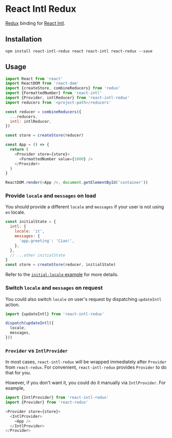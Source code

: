 React Intl Redux
=========================

[Redux](https://github.com/reactjs/redux) binding for [React Intl](https://github.com/yahoo/react-intl).

## Installation

```
npm install react-intl-redux react react-intl react-redux --save
```

## Usage

```js
import React from 'react'
import ReactDOM from 'react-dom'
import {createStore, combineReducers} from 'redux'
import {FormattedNumber} from 'react-intl'
import {Provider, intlReducer} from 'react-intl-redux'
import reducers from '<project-path>/reducers'

const reducer = combineReducers({
  ...reducers,
  intl: intlReducer,
})

const store = createStore(reducer)

const App = () => {
  return (
    <Provider store={store}>
      <FormattedNumber value={1000} />
    </Provider>
  )
}

ReactDOM.render(<App />, document.getElementById('container'))
```

### Provide `locale` and `messages` on load

You should provide a different `locale` and `messages` if your user is not using `en` locale.

```js
const initialState = {
  intl: {
    locale: 'it',
    messages: {
      'app.greeting': 'Ciao!',
    },
  },
  // ...other initialState
}
const store = createStore(reducer, initialState)
```

Refer to the [`initial-locale` example](https://github.com/ratson/react-intl-redux/tree/master/examples/initial-locale) for more details.

### Switch `locale` and `messages` on request

You could also switch `locale` on user's request by dispatching `updateIntl` action.

```js
import {updateIntl} from 'react-intl-redux'

dispatch(updateIntl({
  locale,
  messages,
}))
```

### `Provider` vs `IntlProvider`

In most cases, `react-intl-redux` will be wrapped immediately after `Provider` from `react-redux`. For convenient, `react-intl-redux` provides `Provider` to do that for you.

However, if you don't want it, you could do it manually via `IntlProvider`. For example,

```js
import {IntlProvider} from 'react-intl-redux'
import {Provider} from 'react-redux'

<Provider store={store}>
  <IntlProvider>
    <App />
  </IntlProvider>
</Provider>
```
 
